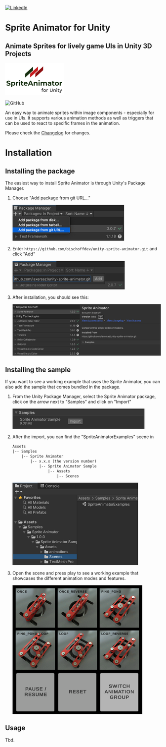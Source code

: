 [![LinkedIn](https://img.shields.io/badge/LinkedIn-0077B5?style=for-the-badge&logo=linkedin&logoColor=white)](https://www.linkedin.com/in/benjamin-bischoff/)

# Sprite Animator for Unity
## Animate Sprites for lively game UIs in Unity 3D Projects

![logo](Documentation~/logo.png)

![GitHub](https://img.shields.io/github/license/bischoffdev/unity-sprite-animator)

An easy way to animate sprites within image components - especially for use in UIs. It supports various animation methods as well as triggers that can be used to react to specific frames in the animation.

Please check the [Changelog](CHANGELOG.md) for changes.

# Installation

## Installing the package

The easiest way to install Sprite Animator is through Unity's Package Manager.

1. Choose "Add package from git URL..."

   ![package_manager1](Documentation~/package_manager1.png)

2. Enter `https://github.com/bischoffdev/unity-sprite-animator.git` and click "Add"

   ![package_manager2](Documentation~/package_manager2.png)

3. After installation, you should see this:

   ![package_manager3](Documentation~/package_manager3.png)

## Installing the sample

If you want to see a working example that uses the Sprite Animator, you can also add the sample that comes bundled in the package.

1. From the Unity Package Manager, select the Sprite Animator package, click on the arrow next to "Samples" and click on "Import"

   ![install_sample](Documentation~/install_sample.png)

2. After the import, you can find the "SpriteAnimatorExamples" scene in

   ```
   Assets
   |-- Samples
       |-- Sprite Animator
           |-- x.x.x (the version number)
               |-- Sprite Animator Sample
                   |-- Assets
                       |-- Scenes
   ```

   ![sample_scene](Documentation~/sample_scene.png)

3. Open the scene and press play to see a working example that showcases the different animation modes and features.

   ![running_sample](Documentation~/running_sample.png)

## Usage

Tbd.
